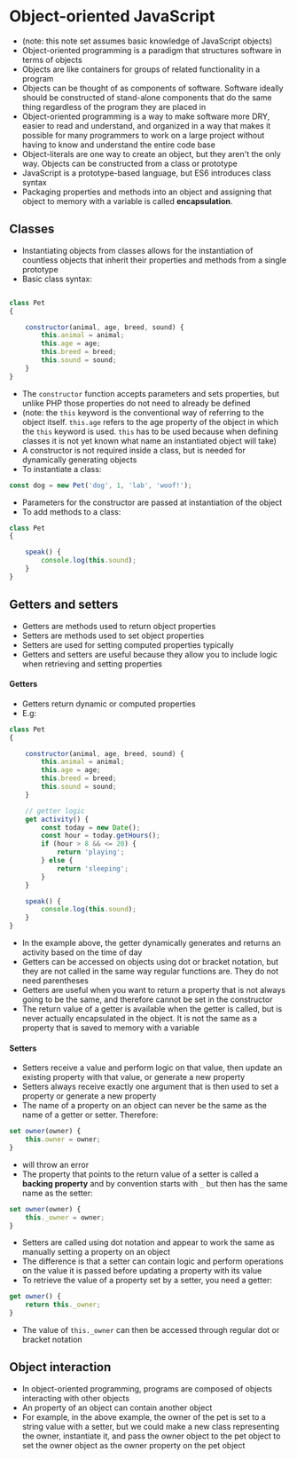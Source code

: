 # Object-oriented JavaScript

* (note: this note set assumes basic knowledge of JavaScript objects)
* Object-oriented programming is a paradigm that structures software in terms of objects
* Objects are like containers for groups of related functionality in a program
* Objects can be thought of as components of software. Software ideally should be constructed of stand-alone components that do the same thing regardless of the program they are placed in
* Object-oriented programming is a way to make software more DRY, easier to read and understand, and organized in a way that makes it possible for many programmers to work on a large project without having to know and understand the entire code base
* Object-literals are one way to create an object, but they aren't the only way. Objects can be constructed from a class or prototype
* JavaScript is a prototype-based language, but ES6 introduces class syntax
* Packaging properties and methods into an object and assigning that object to memory with a variable is called **encapsulation**.

## Classes

* Instantiating objects from classes allows for the instantiation of countless objects that inherit their properties and methods from a single prototype
* Basic class syntax:

```js

class Pet
{

    constructor(animal, age, breed, sound) {
        this.animal = animal;
        this.age = age;
        this.breed = breed;
        this.sound = sound;
    }
}
```
* The `constructor` function accepts parameters and sets properties, but unlike PHP those properties do not need to already be defined
* (note: the `this` keyword is the conventional way of referring to the object itself. `this.age` refers to the age property of the object in which the `this` keyword is used. `this` has to be used because when defining classes it is not yet known what name an instantiated object will take)
* A constructor is not required inside a class, but is needed for dynamically generating objects
* To instantiate a class:

```js
const dog = new Pet('dog', 1, 'lab', 'woof!');
```
* Parameters for the constructor are passed at instantiation of the object
* To add methods to a class:

```js
class Pet
{

    speak() {
        console.log(this.sound);
    }
}

```

## Getters and setters

* Getters are methods used to return object properties
* Setters are methods used to set object properties
* Setters are used for setting computed properties typically
* Getters and setters are useful because they allow you to include logic when retrieving and setting properties

#### Getters
* Getters return dynamic or computed properties
* E.g:

```js
class Pet
{

    constructor(animal, age, breed, sound) {
        this.animal = animal;
        this.age = age;
        this.breed = breed;
        this.sound = sound;
    }

    // getter logic
    get activity() {
        const today = new Date();
        const hour = today.getHours();
        if (hour > 8 && <= 20) {
            return 'playing';
        } else {
            return 'sleeping';
        }
    }

    speak() {
        console.log(this.sound);
    }
}
```

* In the example above, the getter dynamically generates and returns an activity based on the time of day
* Getters can be accessed on objects using dot or bracket notation, but they are not called in the same way regular functions are. They do not need parentheses
* Getters are useful when you want to return a property that is not always going to be the same, and therefore cannot be set in the constructor
* The return value of a getter is available when the getter is called, but is never actually encapsulated in the object. It is not the same as a property that is saved to memory with a variable

#### Setters

* Setters receive a value and perform logic on that value, then update an existing property with that value, or generate a new property
* Setters always receive exactly one argument that is then used to set a property or generate a new property
* The name of a property on an object can never be the same as the name of a getter or setter. Therefore:

```js
set owner(owner) {
    this.owner = owner;
}
```

* will throw an error
* The property that points to the return value of a setter is called a **backing property** and by convention starts with `_` but then has the same name as the setter:

```js
set owner(owner) {
    this._owner = owner;
}
```

* Setters are called using dot notation and appear to work the same as manually setting a property on an object
* The difference is that a setter can contain logic and perform operations on the value it is passed before updating a property with its value
* To retrieve the value of a property set by a setter, you need a getter:

```js
get owner() {
    return this._owner;
}
```
* The value of `this._owner` can then be accessed through regular dot or bracket notation

## Object interaction
* In object-oriented programming, programs are composed of objects interacting with other objects
* An property of an object can contain another object
* For example, in the above example, the owner of the pet is set to a string value with a setter, but we could make a new class representing the owner, instantiate it, and pass the owner object to the pet object to set the owner object as the owner property on the pet object
